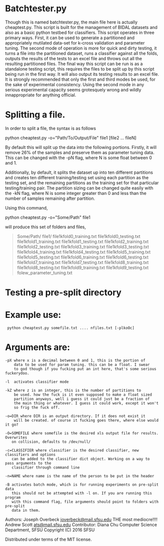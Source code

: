# Batchtester.py
  Though this is named batchtester.py, the main file here is actually
  cheaptest.py. This script is built for the management of BIDAL datasets
  and also as a basic python testbed for classifiers. This script operates
  in three primary ways. First, it can be used to generate a partitioned
  and appropriately mutilated data-set for k-cross validation and 
  parameter tuning. The second mode of operation is more for quick and dirty
  testing, it turns a file into the partitioned dataset, runs a classifier
  against all the folds, outputs the results of the tests to an excel file
  and throws out all the resulting partitioned files. The final way this
  script can be run is as a standalone testing script, this requires the
  files to be split up by this script being run in the first way. It will
  also output its testing results to an excel file. It is strongly
  recommended that only the first and third modes be used, for the sake of
  experimental consistency. Using the second mode in any serious
  experimental capacity seems grotesquely wrong and wildly innappropriate
  for anything official.

# Splitting a file.

  In order to split a file, the syntax is as follows
  
  python cheaptest.py -o="Path/To/Output/File" file1 [file2 ... fileN]
 
  By default this will split up the data into the following portions.
  Firstly, it will remove 26% of the samples and preserve them as parameter
  tuning data. This can be changed with the -pN flag, where N is some float
  between 0 and 1.

  Additionally, by default, it splits the dataset up into ten different
  partitions and creates ten different  training/testing set using each 
  partition as the testing set, and the remaining partitions as the training
  set for that particular testing/training pair. The partition sizing can
  be changed quite easily with the -kN flag, where N is some integer greater
  than 0 and less than the number of samples remaining after partition.

  Using this command,

  python cheaptest.py -o="Some/Path" file1

  will produce this set of folders and files,


> Some/Path/
>    file1/
>       file1kfold0_training.txt
>       file1kfold0_testing.txt
>       file1kfold1_training.txt
>       file1kfold1_testing.txt
>       file1kfold2_training.txt
>       file1kfold2_testing.txt
>       file1kfold3_training.txt
>       file1kfold3_testing.txt
>       file1kfold4_training.txt
>       file1kfold4_testing.txt
>       file1kfold5_training.txt
>       file1kfold5_testing.txt
>       file1kfold6_training.txt
>       file1kfold6_testing.txt
>       file1kfold7_training.txt
>       file1kfold7_testing.txt
>       file1kfold8_training.txt
>       file1kfold8_testing.txt
>       file1kfold9_training.txt
>       file1kfold9_testing.txt
>       folew_parameter_tuning.txt
>
  
# Testing a pre-split directory
  
  

# Example use:
 
     python cheaptest.py somefile.txt .... nfiles.txt [-plkoOc]
 
#  Arguments are:
 
    -pX where x is a decimal between 0 and 1, this is the portion of 
        data to be used for param tuning. this can be a float. I swear
        to god though if you fucking put an int here, that's some serious fuckerydoo.
    
    -l  activates classifier mode
 
    -kZ where z is an integer, this is the number of partitions to 
        be used. how the fuck is it even supposed to make a float sized
        partition anyways, well i guess it could just be a fraction of
        the main thing or whatever. I guess it could work, except it won't
        so frig the fuck off.
 
    -o=DIR where DIR is an output directory. If it does not exist it 
        will be created. of course it fucking goes there, where else would it go?
 
    -O=SOMEFILE where somefile is the desired xls output file for results. Overwrites
       on collision, defaults to /dev/null/
 
    -c=CLASSIFIER where classifier is the desired classifier, new classifiers and options
       can be added to the classifier dict object. Working on a way to pass arguments to the
       classifier through command line
 
    -n=NAME where name is the name of the person to be put in the header
    
    -B activates batch mode, which is for running experiments on pre-split data
       this should not be attempted with -l on. If you are running this program
       with this command flag, file arguments should point to folders with pre-split
       data in them.
 
 
 
  Authors: Joseph Overbeck <joverbeck@mail.sfsu.edu> THE most mediocre!!!!
           Andrew Scott <ats@mail.sfsu.edu>
  Contributor: Diana Chu
  Computer Science Department, SFSU
  Copyright (C) 2016 SFSU
 
  Distributed under terms of the MIT license.
  
